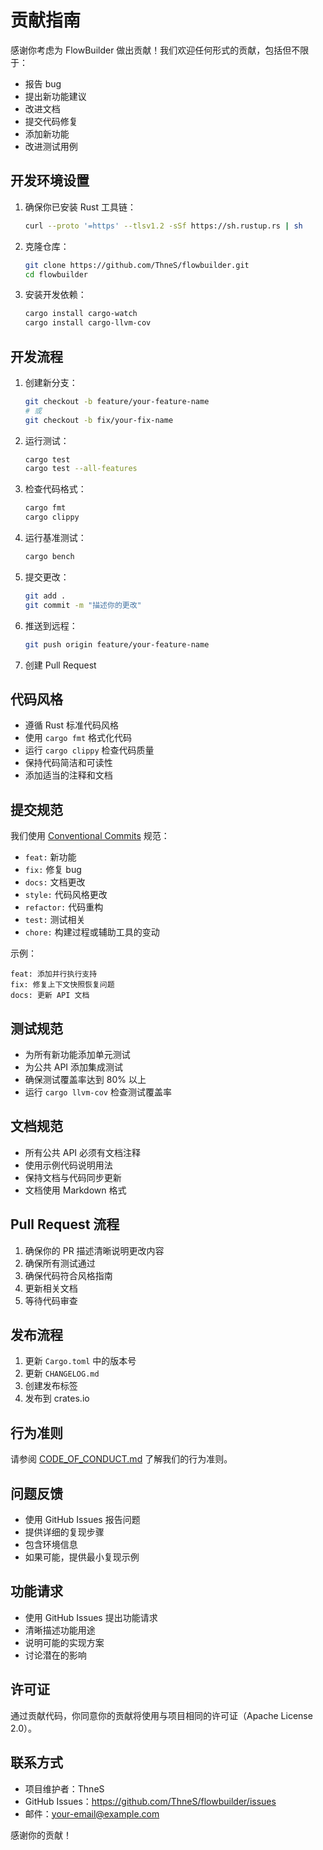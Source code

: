 # 贡献指南

感谢你考虑为 FlowBuilder 做出贡献！我们欢迎任何形式的贡献，包括但不限于：

- 报告 bug
- 提出新功能建议
- 改进文档
- 提交代码修复
- 添加新功能
- 改进测试用例

## 开发环境设置

1. 确保你已安装 Rust 工具链：
   ```bash
   curl --proto '=https' --tlsv1.2 -sSf https://sh.rustup.rs | sh
   ```

2. 克隆仓库：
   ```bash
   git clone https://github.com/ThneS/flowbuilder.git
   cd flowbuilder
   ```

3. 安装开发依赖：
   ```bash
   cargo install cargo-watch
   cargo install cargo-llvm-cov
   ```

## 开发流程

1. 创建新分支：
   ```bash
   git checkout -b feature/your-feature-name
   # 或
   git checkout -b fix/your-fix-name
   ```

2. 运行测试：
   ```bash
   cargo test
   cargo test --all-features
   ```

3. 检查代码格式：
   ```bash
   cargo fmt
   cargo clippy
   ```

4. 运行基准测试：
   ```bash
   cargo bench
   ```

5. 提交更改：
   ```bash
   git add .
   git commit -m "描述你的更改"
   ```

6. 推送到远程：
   ```bash
   git push origin feature/your-feature-name
   ```

7. 创建 Pull Request

## 代码风格

- 遵循 Rust 标准代码风格
- 使用 `cargo fmt` 格式化代码
- 运行 `cargo clippy` 检查代码质量
- 保持代码简洁和可读性
- 添加适当的注释和文档

## 提交规范

我们使用 [Conventional Commits](https://www.conventionalcommits.org/) 规范：

- `feat:` 新功能
- `fix:` 修复 bug
- `docs:` 文档更改
- `style:` 代码风格更改
- `refactor:` 代码重构
- `test:` 测试相关
- `chore:` 构建过程或辅助工具的变动

示例：
```
feat: 添加并行执行支持
fix: 修复上下文快照恢复问题
docs: 更新 API 文档
```

## 测试规范

- 为所有新功能添加单元测试
- 为公共 API 添加集成测试
- 确保测试覆盖率达到 80% 以上
- 运行 `cargo llvm-cov` 检查测试覆盖率

## 文档规范

- 所有公共 API 必须有文档注释
- 使用示例代码说明用法
- 保持文档与代码同步更新
- 文档使用 Markdown 格式

## Pull Request 流程

1. 确保你的 PR 描述清晰说明更改内容
2. 确保所有测试通过
3. 确保代码符合风格指南
4. 更新相关文档
5. 等待代码审查

## 发布流程

1. 更新 `Cargo.toml` 中的版本号
2. 更新 `CHANGELOG.md`
3. 创建发布标签
4. 发布到 crates.io

## 行为准则

请参阅 [CODE_OF_CONDUCT.md](CODE_OF_CONDUCT.md) 了解我们的行为准则。

## 问题反馈

- 使用 GitHub Issues 报告问题
- 提供详细的复现步骤
- 包含环境信息
- 如果可能，提供最小复现示例

## 功能请求

- 使用 GitHub Issues 提出功能请求
- 清晰描述功能用途
- 说明可能的实现方案
- 讨论潜在的影响

## 许可证

通过贡献代码，你同意你的贡献将使用与项目相同的许可证（Apache License 2.0）。

## 联系方式

- 项目维护者：ThneS
- GitHub Issues：https://github.com/ThneS/flowbuilder/issues
- 邮件：your-email@example.com

感谢你的贡献！